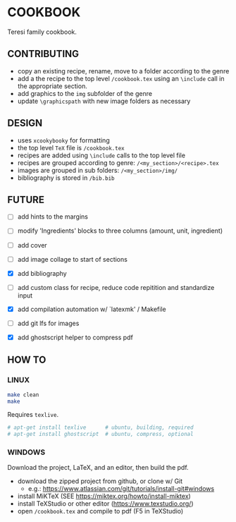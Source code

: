 # COOKBOOK

Teresi family cookbook.


## CONTRIBUTING

- copy an existing recipe, rename, move to a folder according to the genre
- add a the recipe to the top level `/cookbook.tex` using an `\include` call in the appropriate section.
- add graphics to the `img` subfolder of the genre
- update `\graphicspath` with new image folders as necessary


## DESIGN

- uses `xcookybooky` for formatting
- the top level `TeX` file is `/cookbook.tex`
- recipes are added using `\include` calls to the top level file
- recipes are grouped according to genre: `/<my_section>/<recipe>.tex`
- images are grouped in sub folders: `/<my_section>/img/`
- bibliography is stored in `/bib.bib`


## FUTURE

- [ ] add hints to the margins
- [ ] modify 'Ingredients' blocks to three columns (amount, unit, ingredient)
- [ ] add cover
- [ ] add image collage to start of sections
- [x] add bibliography
- [ ] add custom class for recipe, reduce code repitition and standardize input
- [x] add compilation automation w/ `latexmk' / Makefile
- [ ] add git lfs for images
- [x] add ghostscript helper to compress pdf


## HOW TO

### LINUX
```bash
make clean
make
```

Requires `texlive`.
```bash
# apt-get install texlive      # ubuntu, building, required
# apt-get install ghostscript  # ubuntu, compress, optional
```


### WINDOWS
Download the project, LaTeX, and an editor, then build the pdf.

- download the zipped project from github, or clone w/ Git
    - e.g.: https://www.atlassian.com/git/tutorials/install-git#windows
- install MiKTeX (SEE https://miktex.org/howto/install-miktex)
- install TeXStudio or other editor (https://www.texstudio.org/)
- open `/cookbook.tex` and compile to pdf (F5 in TeXStudio)

